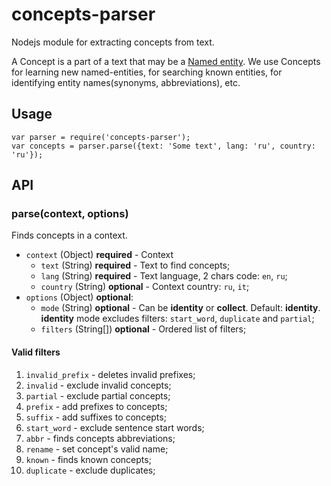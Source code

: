 # concepts-parser

Nodejs module for extracting concepts from text.

A Concept is a part of a text that may be a [Named entity](https://en.wikipedia.org/wiki/Named_entity). We use Concepts for learning new named-entities, for searching known entities, for identifying entity names(synonyms, abbreviations), etc.

## Usage
```
var parser = require('concepts-parser');
var concepts = parser.parse({text: 'Some text', lang: 'ru', country: 'ru'});
```

## API

### parse(context, options)

Finds concepts in a context.

- `context` (Object) **required** - Context
  + `text` (String) **required** - Text to find concepts;
  + `lang` (String) **required** - Text language, 2 chars code: `en`, `ru`;
  + `country` (String) **optional** - Context country: `ru`, `it`;
- `options` (Object) **optional**:
  + `mode` (String) **optional** - Can be **identity** or **collect**. Default: **identity**. **identity** mode excludes filters: `start_word`, `duplicate` and `partial`;
  + `filters` (String[]) **optional** - Ordered list of filters;

#### Valid filters

1. `invalid_prefix` - deletes invalid prefixes;
2. `invalid` - exclude invalid concepts;
3. `partial` - exclude partial concepts;
4. `prefix` - add prefixes to concepts;
5. `suffix` - add suffixes to concepts;
6. `start_word` - exclude sentence start words;
7. `abbr` - finds concepts abbreviations;
8. `rename` - set concept's valid name;
9. `known` - finds known concepts;
10. `duplicate` - exclude duplicates;
